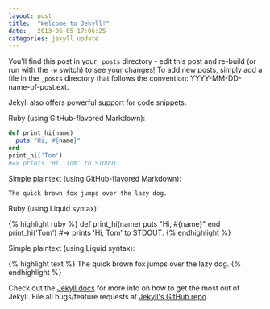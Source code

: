 ```yaml
---
layout: post
title:  "Welcome to Jekyll!"
date:   2013-06-05 17:06:25
categories: jekyll update
---
```


You'll find this post in your `_posts` directory - edit this post and re-build (or run with the `-w` switch) to see your changes!
To add new posts, simply add a file in the `_posts` directory that follows the convention: YYYY-MM-DD-name-of-post.ext.

Jekyll also offers powerful support for code snippets.

Ruby (using GitHub-flavored Markdown):

```ruby
def print_hi(name)
  puts "Hi, #{name}"
end
print_hi('Tom')
#=> prints 'Hi, Tom' to STDOUT.
```

Simple plaintext (using GitHub-flavored Markdown):

```
The quick brown fox jumps over the lazy dog.
```

Ruby (using Liquid syntax):

{% highlight ruby %}
def print_hi(name)
  puts "Hi, #{name}"
end
print_hi('Tom')
#=> prints 'Hi, Tom' to STDOUT.
{% endhighlight %}

Simple plaintext (using Liquid syntax):

{% highlight text %}
The quick brown fox jumps over the lazy dog.
{% endhighlight %}

Check out the [Jekyll docs][jekyll] for more info on how to get the most out of Jekyll. File all bugs/feature requests at [Jekyll's GitHub repo][jekyll-gh].

[jekyll-gh]: https://github.com/mojombo/jekyll
[jekyll]:    http://jekyllrb.com

